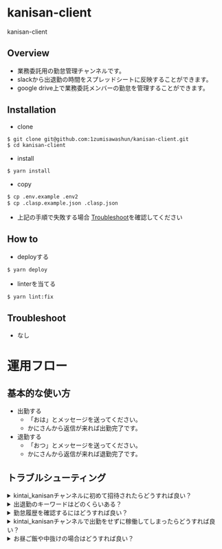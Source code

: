 # kanisan-client

kanisan-client

## Overview

- 業務委託用の勤怠管理チャンネルです。
- slackから出退勤の時間をスプレッドシートに反映することができます。
- google drive上で業務委託メンバーの勤怠を管理することができます。

## Installation

- clone

```bash
$ git clone git@github.com:1zumisawashun/kanisan-client.git
$ cd kanisan-client
```

- install

```bash
$ yarn install
```
- copy

```bash
$ cp .env.example .env2
$ cp .clasp.example.json .clasp.json
```

- 上記の手順で失敗する場合 [Troubleshoot](#Troubleshoot)を確認してください

## How to

- deployする

```bash
$ yarn deploy
```

- linterを当てる

```bash
$ yarn lint:fix
```

## Troubleshoot

- なし

# 運用フロー

## 基本的な使い方

- 出勤する
    - 「おは」とメッセージを送ってください。
    - かにさんから返信が来れば出勤完了です。
- 退勤する
    - 「おつ」とメッセージを送ってください。
    - かにさんから返信が来れば退勤完了です。

## トラブルシューティング

<details>
<summary>kintai_kanisanチャンネルに初めて招待されたらどうすれば良い？</summary>
- さっそく「おは」と出勤メッセージを送ってみてください。
- 初めてkintai_kanisanチャンネルでメッセージを送った時に、そのメンバーの勤怠管理のスプレッドシートが新規作成されます。
- 以降は「基本的な使い方」の案内に沿ってご利用ください。
</details>

<details>
<summary>出退勤のキーワードはどのくらいある？</summary>
- 以下リンクのsyukkin_keywordsとtaikin_keywordsを参照してください。
- https://github.com/1zumisawashun/kanisan-client/blob/main/src/constants.ts
</details>

<details>
<summary>勤怠履歴を確認するにはどうすれば良い？</summary>
- kintai_kanisanチャンネル上部の勤怠表を押下しご自身のスプレッドシートを確認してください。
- 月ごとにシートが分かれています。
- 月の合計稼働時間も確認することができます。
</details>

<details>
<summary>kintai_kanisanチャンネルで出勤をせずに稼働してしまったらどうすれば良い？</summary>
- 正社員メンバーにお声がけください。
- スプレッドシートの編集権限は正社員のみ付与されているため、ご自身が申告した時間を正社員が反映します。
</details>

<details>
<summary>お昼ご飯や中抜けの場合はどうすれば良い？</summary>
- 同じ日に何度も勤怠をつけられるので、一度退勤をして再度稼働するタイミングで出勤してください。
</details>